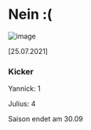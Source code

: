 
# Nein :(


![image](https://user-images.githubusercontent.com/73311547/125851712-3934142d-7930-4613-8163-7ba796f7bffd.png)

[25.07.2021]


### Kicker

Yannick: 1

Julius:  4

Saison endet am 30.09
